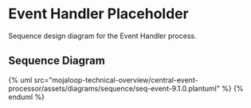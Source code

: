 # Event Handler Placeholder

Sequence design diagram for the Event Handler process.

## Sequence Diagram

{% uml src="mojaloop-technical-overview/central-event-processor/assets/diagrams/sequence/seq-event-9.1.0.plantuml" %}
{% enduml %}